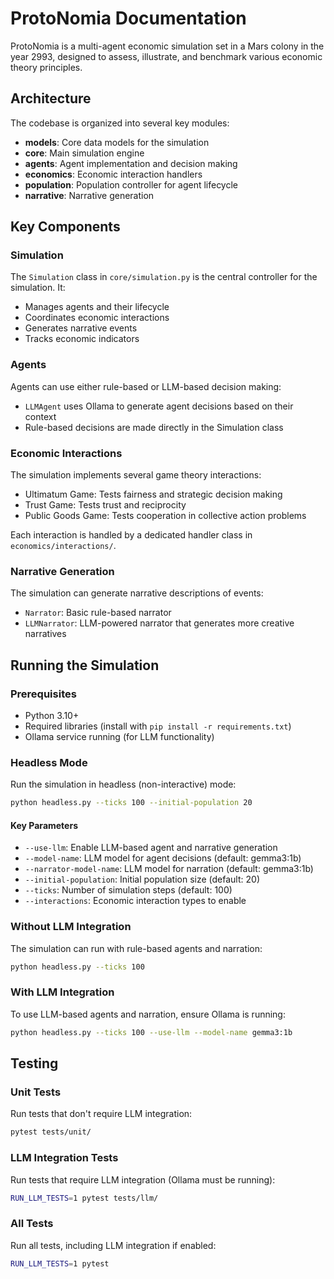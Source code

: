 # ProtoNomia Documentation

ProtoNomia is a multi-agent economic simulation set in a Mars colony in the year 2993, designed to assess, illustrate, and benchmark various economic theory principles.

## Architecture

The codebase is organized into several key modules:

- **models**: Core data models for the simulation
- **core**: Main simulation engine
- **agents**: Agent implementation and decision making
- **economics**: Economic interaction handlers
- **population**: Population controller for agent lifecycle
- **narrative**: Narrative generation

## Key Components

### Simulation

The `Simulation` class in `core/simulation.py` is the central controller for the simulation. It:
- Manages agents and their lifecycle
- Coordinates economic interactions
- Generates narrative events
- Tracks economic indicators

### Agents

Agents can use either rule-based or LLM-based decision making:
- `LLMAgent` uses Ollama to generate agent decisions based on their context
- Rule-based decisions are made directly in the Simulation class

### Economic Interactions

The simulation implements several game theory interactions:
- Ultimatum Game: Tests fairness and strategic decision making
- Trust Game: Tests trust and reciprocity
- Public Goods Game: Tests cooperation in collective action problems

Each interaction is handled by a dedicated handler class in `economics/interactions/`.

### Narrative Generation

The simulation can generate narrative descriptions of events:
- `Narrator`: Basic rule-based narrator
- `LLMNarrator`: LLM-powered narrator that generates more creative narratives

## Running the Simulation

### Prerequisites

- Python 3.10+
- Required libraries (install with `pip install -r requirements.txt`)
- Ollama service running (for LLM functionality)

### Headless Mode

Run the simulation in headless (non-interactive) mode:

```bash
python headless.py --ticks 100 --initial-population 20
```

#### Key Parameters

- `--use-llm`: Enable LLM-based agent and narrative generation
- `--model-name`: LLM model for agent decisions (default: gemma3:1b)
- `--narrator-model-name`: LLM model for narration (default: gemma3:1b)
- `--initial-population`: Initial population size (default: 20)
- `--ticks`: Number of simulation steps (default: 100)
- `--interactions`: Economic interaction types to enable

### Without LLM Integration

The simulation can run with rule-based agents and narration:

```bash
python headless.py --ticks 100
```

### With LLM Integration

To use LLM-based agents and narration, ensure Ollama is running:

```bash
python headless.py --ticks 100 --use-llm --model-name gemma3:1b
```

## Testing

### Unit Tests

Run tests that don't require LLM integration:

```bash
pytest tests/unit/
```

### LLM Integration Tests

Run tests that require LLM integration (Ollama must be running):

```bash
RUN_LLM_TESTS=1 pytest tests/llm/
```

### All Tests

Run all tests, including LLM integration if enabled:

```bash
RUN_LLM_TESTS=1 pytest
``` 